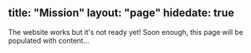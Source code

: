 title: "Mission"
layout: "page"
hidedate: true
---
The website works but it's not ready yet!
Soon enough, this page will be populated with content...
